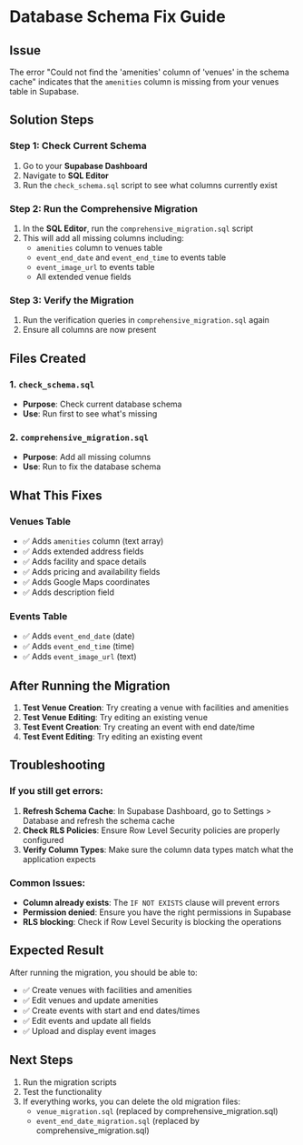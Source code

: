 # Database Schema Fix Guide

## Issue
The error "Could not find the 'amenities' column of 'venues' in the schema cache" indicates that the `amenities` column is missing from your venues table in Supabase.

## Solution Steps

### Step 1: Check Current Schema
1. Go to your **Supabase Dashboard**
2. Navigate to **SQL Editor**
3. Run the `check_schema.sql` script to see what columns currently exist

### Step 2: Run the Comprehensive Migration
1. In the **SQL Editor**, run the `comprehensive_migration.sql` script
2. This will add all missing columns including:
   - `amenities` column to venues table
   - `event_end_date` and `event_end_time` to events table
   - `event_image_url` to events table
   - All extended venue fields

### Step 3: Verify the Migration
1. Run the verification queries in `comprehensive_migration.sql` again
2. Ensure all columns are now present

## Files Created

### 1. `check_schema.sql`
- **Purpose**: Check current database schema
- **Use**: Run first to see what's missing

### 2. `comprehensive_migration.sql`
- **Purpose**: Add all missing columns
- **Use**: Run to fix the database schema

## What This Fixes

### Venues Table
- ✅ Adds `amenities` column (text array)
- ✅ Adds extended address fields
- ✅ Adds facility and space details
- ✅ Adds pricing and availability fields
- ✅ Adds Google Maps coordinates
- ✅ Adds description field

### Events Table
- ✅ Adds `event_end_date` (date)
- ✅ Adds `event_end_time` (time)
- ✅ Adds `event_image_url` (text)

## After Running the Migration

1. **Test Venue Creation**: Try creating a venue with facilities and amenities
2. **Test Venue Editing**: Try editing an existing venue
3. **Test Event Creation**: Try creating an event with end date/time
4. **Test Event Editing**: Try editing an existing event

## Troubleshooting

### If you still get errors:
1. **Refresh Schema Cache**: In Supabase Dashboard, go to Settings > Database and refresh the schema cache
2. **Check RLS Policies**: Ensure Row Level Security policies are properly configured
3. **Verify Column Types**: Make sure the column data types match what the application expects

### Common Issues:
- **Column already exists**: The `IF NOT EXISTS` clause will prevent errors
- **Permission denied**: Ensure you have the right permissions in Supabase
- **RLS blocking**: Check if Row Level Security is blocking the operations

## Expected Result

After running the migration, you should be able to:
- ✅ Create venues with facilities and amenities
- ✅ Edit venues and update amenities
- ✅ Create events with start and end dates/times
- ✅ Edit events and update all fields
- ✅ Upload and display event images

## Next Steps

1. Run the migration scripts
2. Test the functionality
3. If everything works, you can delete the old migration files:
   - `venue_migration.sql` (replaced by comprehensive_migration.sql)
   - `event_end_date_migration.sql` (replaced by comprehensive_migration.sql) 